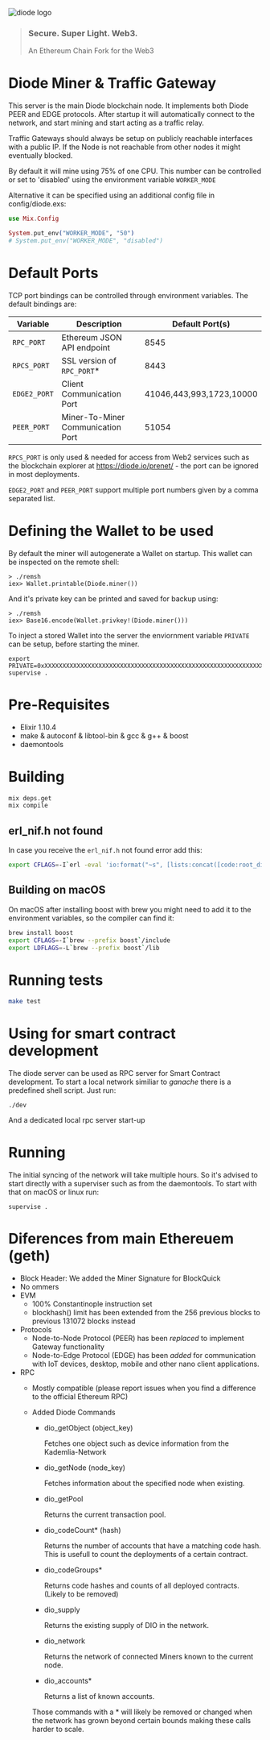 ![diode logo](https://diode.io/images/logo-trans.svg)
> ### Secure. Super Light. Web3. 
> An Ethereum Chain Fork for the Web3

# Diode Miner & Traffic Gateway

This server is the main Diode blockchain node. It implements both Diode PEER and EDGE protocols. After startup it will automatically connect to the network, and start mining and start acting as a traffic relay.

Traffic Gateways should always be setup on publicly reachable interfaces with a public IP. If the Node is not reachable from other nodes it might eventually blocked. 

By default it will mine using 75% of one CPU. This number can be controlled or set to 'disabled' using the environment variable `WORKER_MODE`

Alternative it can be specified using an additional config file in config/diode.exs:

```Elixir
use Mix.Config

System.put_env("WORKER_MODE", "50")
# System.put_env("WORKER_MODE", "disabled")
```

# Default Ports

TCP port bindings can be controlled through environment variables. The default bindings are:

| Variable     | Description                       | Default Port(s) |
| --------     | -----------                       | ---- |
| `RPC_PORT`   | Ethereum JSON API endpoint        | 8545
| `RPCS_PORT`  | SSL version of `RPC_PORT`*        | 8443
| `EDGE2_PORT` | Client Communication Port         | 41046,443,993,1723,10000
| `PEER_PORT`  | Miner-To-Miner Communication Port | 51054

`RPCS_PORT` is only used & needed for access from Web2 services such as the blockchain explorer at https://diode.io/prenet/ - the port can be ignored in most deployments.

`EDGE2_PORT` and `PEER_PORT` support multiple port numbers given by a comma separated list.

# Defining the Wallet to be used

By default the miner will autogenerate a Wallet on startup. This wallet can be inspected on the remote shell:

```
> ./remsh
iex> Wallet.printable(Diode.miner())
```

And it's private key can be printed and saved for backup using:

```
> ./remsh
iex> Base16.encode(Wallet.privkey!(Diode.miner()))
```

To inject a stored Wallet into the server the enviornment variable `PRIVATE` can be setup, before starting the miner.

```
export PRIVATE=0xXXXXXXXXXXXXXXXXXXXXXXXXXXXXXXXXXXXXXXXXXXXXXXXXXXXXXXXXXXXXXXXX
supervise .
```

# Pre-Requisites

* Elixir 1.10.4
* make & autoconf & libtool-bin & gcc & g++ & boost
* daemontools

# Building

```bash
mix deps.get
mix compile
```

## erl_nif.h not found

In case you receive the `erl_nif.h` not found error add this:
```bash
export CFLAGS=-I`erl -eval 'io:format("~s", [lists:concat([code:root_dir(), "/erts-", erlang:system_info(version), "/include"])])' -s init stop -noshell`
```

## Building on macOS

On macOS after installing boost with brew you might need to add it to the environment variables, so the compiler can find it:

```bash
brew install boost
export CFLAGS=-I`brew --prefix boost`/include 
export LDFLAGS=-L`brew --prefix boost`/lib
```

# Running tests

```bash
make test
```

# Using for smart contract development

The diode server can be used as RPC server for Smart Contract development. To start a local network similiar to _ganache_ there is a predefined shell script. Just run:

```
./dev
```

And a dedicated local rpc server start-up

# Running

The initial syncing of the network will take multiple hours. So it's advised to start directly with a superviser such as from the daemontools. To start with that
on macOS or linux run:

```
supervise .
```

# Diferences from main Ethereuem (geth)

- Block Header: We added the Miner Signature for BlockQuick
- No ommers
- EVM
  - 100% Constantinople instruction set
  - blockhash() limit has been extended from the 256 previous blocks to previous 131072 blocks instead 
- Protocols
  - Node-to-Node Protocol (PEER) has been *replaced* to implement Gateway functionality
  - Node-to-Edge Protocol (EDGE) has been *added* for communication with IoT devices, desktop, mobile and other nano client applications.
- RPC
  - Mostly compatible (please report issues when you find a difference to the official Ethereum RPC)
  - Added Diode Commands 
    - dio_getObject (object_key)
      
      Fetches one object such as device information from the Kademlia-Network

    - dio_getNode (node_key)

      Fetches information about the specified node when existing.

    - dio_getPool

      Returns the current transaction pool.

    - dio_codeCount* (hash)

      Returns the number of accounts that have a matching code hash. This is usefull to count the deployments of a certain contract.

    - dio_codeGroups*

      Returns code hashes and counts of all deployed contracts. (Likely to be removed)

    - dio_supply

      Returns the existing supply of DIO in the network.

    - dio_network

      Returns the network of connected Miners known to the current node.

    - dio_accounts*

      Returns a list of known accounts.
   
    Those commands with a * will likely be removed or changed when the network has grown beyond certain bounds making these calls harder to scale.